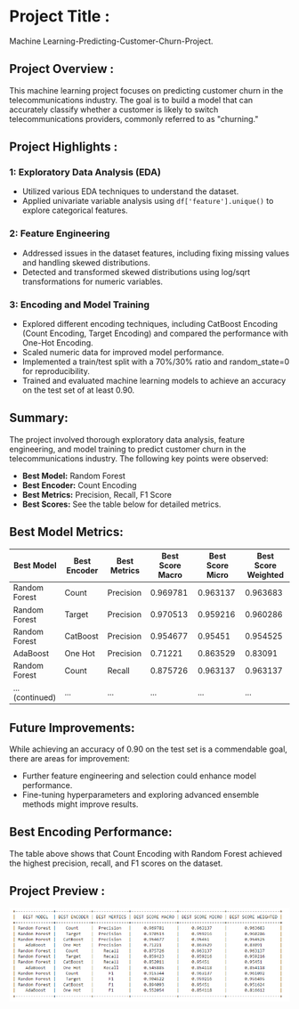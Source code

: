 # Project Title :
Machine Learning-Predicting-Customer-Churn-Project.

## Project Overview :
This machine learning project focuses on predicting customer churn in the telecommunications industry. 
The goal is to build a model that can accurately classify whether a customer is likely to switch telecommunications providers, commonly referred to as "churning."

## Project Highlights :
  ### 1: Exploratory Data Analysis (EDA)

- Utilized various EDA techniques to understand the dataset.
- Applied univariate variable analysis using `df['feature'].unique()` to explore categorical features.

### 2: Feature Engineering

- Addressed issues in the dataset features, including fixing missing values and handling skewed distributions.
- Detected and transformed skewed distributions using log/sqrt transformations for numeric variables.

### 3: Encoding and Model Training

- Explored different encoding techniques, including CatBoost Encoding (Count Encoding, Target Encoding) and compared the performance with One-Hot Encoding.
- Scaled numeric data for improved model performance.
- Implemented a train/test split with a 70%/30% ratio and random_state=0 for reproducibility.
- Trained and evaluated machine learning models to achieve an accuracy on the test set of at least 0.90.

## Summary:

The project involved thorough exploratory data analysis, feature engineering, and model training to predict customer churn in the telecommunications industry. The following key points were observed:

- **Best Model:** Random Forest
- **Best Encoder:** Count Encoding
- **Best Metrics:** Precision, Recall, F1 Score
- **Best Scores:** See the table below for detailed metrics.

## Best Model Metrics:

| Best Model     | Best Encoder | Best Metrics | Best Score Macro | Best Score Micro | Best Score Weighted |
| -------------- | ------------ | ------------ | ---------------- | ---------------- | ------------------- |
| Random Forest  | Count        | Precision    | 0.969781         | 0.963137         | 0.963683            |
| Random Forest  | Target       | Precision    | 0.970513         | 0.959216         | 0.960286            |
| Random Forest  | CatBoost     | Precision    | 0.954677         | 0.95451          | 0.954525            |
| AdaBoost       | One Hot      | Precision    | 0.71221          | 0.863529         | 0.83091             |
| Random Forest  | Count        | Recall       | 0.875726         | 0.963137         | 0.963137            |
| ... (continued) | ...          | ...          | ...              | ...              | ...                 |

## Future Improvements:

While achieving an accuracy of 0.90 on the test set is a commendable goal, there are areas for improvement:

- Further feature engineering and selection could enhance model performance.
- Fine-tuning hyperparameters and exploring advanced ensemble methods might improve results.

## Best Encoding Performance:

The table above shows that Count Encoding with Random Forest achieved the highest precision, recall, and F1 scores on the dataset.

## Project Preview :
<img src="Images/best parametar.png">
